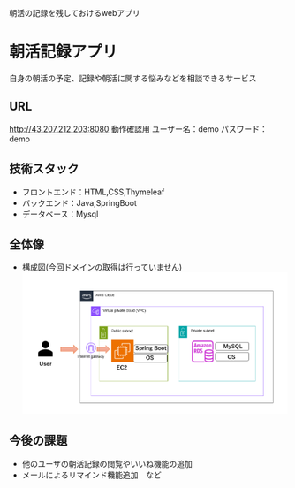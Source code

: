 朝活の記録を残しておけるwebアプリ

# 朝活記録アプリ

自身の朝活の予定、記録や朝活に関する悩みなどを相談できるサービス

## URL

<http://43.207.212.203:8080>
動作確認用
ユーザー名：demo
パスワード：demo

## 技術スタック
* フロントエンド：HTML,CSS,Thymeleaf
* バックエンド：Java,SpringBoot
* データベース：Mysql

## 全体像
* 構成図(今回ドメインの取得は行っていません)
![構成図](photo/AWS構成図.png)


## 今後の課題
* 他のユーザの朝活記録の閲覧やいいね機能の追加
* メールによるリマインド機能追加　など
